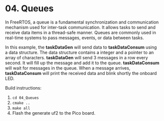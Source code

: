 # 04. Queues

In FreeRTOS, a queue is a fundamental synchronization and communication mechanism used for inter-task communication. It allows tasks to send and receive data items in a thread-safe manner. Queues are commonly used in real-time systems to pass messages, events, or data between tasks.

In this example, the **taskDataGen** will send data to **taskDataConsum** using a data structure. The data structure contains a integer and a pointer to an array of characters. **taskDataGen** will send 3 messages in a row every second. It will fill up the message and add it to the queue. 
**taskDataConsum** will wait for messages in the queue. When a message arrives, **taskDataConsum** will print the received data and blink shortly the onboard LED.

Build instructions:

1. `cd 04_Queues`
2. `cmake ..`
3. `make all`
4. Flash the generate uf2 to the Pico board.
